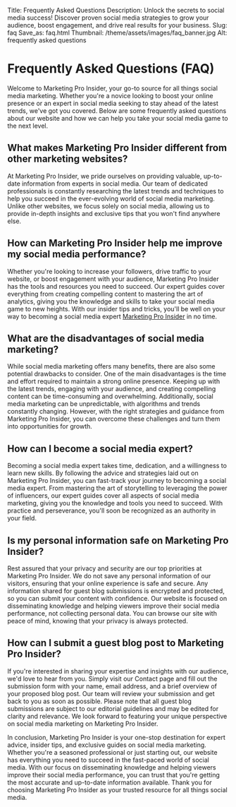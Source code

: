 Title: Frequently Asked Questions
Description: Unlock the secrets to social media success! Discover proven social media strategies to grow your audience, boost engagement, and drive real results for your business.
Slug: faq
Save_as: faq.html
Thumbnail: /theme/assets/images/faq_banner.jpg
Alt: frequently asked questions

# Frequently Asked Questions (FAQ)
Welcome to Marketing Pro Insider, your go-to source for all things social media marketing. Whether you're a novice looking to boost your online presence or an expert in social media seeking to stay ahead of the latest trends, we've got you covered. Below are some frequently asked questions about our website and how we can help you take your social media game to the next level.

## What makes Marketing Pro Insider different from other marketing websites?

At Marketing Pro Insider, we pride ourselves on providing valuable, up-to-date information from experts in social media. Our team of dedicated professionals is constantly researching the latest trends and techniques to help you succeed in the ever-evolving world of social media marketing. Unlike other websites, we focus solely on social media, allowing us to provide in-depth insights and exclusive tips that you won't find anywhere else.

## How can Marketing Pro Insider help me improve my social media performance?

Whether you're looking to increase your followers, drive traffic to your website, or boost engagement with your audience, Marketing Pro Insider has the tools and resources you need to succeed. Our expert guides cover everything from creating compelling content to mastering the art of analytics, giving you the knowledge and skills to take your social media game to new heights. With our insider tips and tricks, you'll be well on your way to becoming a social media expert [Marketing Pro Insider](https://marketingproinsider.com/) in no time.

## What are the disadvantages of social media marketing?

While social media marketing offers many benefits, there are also some potential drawbacks to consider. One of the main disadvantages is the time and effort required to maintain a strong online presence. Keeping up with the latest trends, engaging with your audience, and creating compelling content can be time-consuming and overwhelming. Additionally, social media marketing can be unpredictable, with algorithms and trends constantly changing. However, with the right strategies and guidance from Marketing Pro Insider, you can overcome these challenges and turn them into opportunities for growth.

## How can I become a social media expert?

Becoming a social media expert takes time, dedication, and a willingness to learn new skills. By following the advice and strategies laid out on Marketing Pro Insider, you can fast-track your journey to becoming a social media expert. From mastering the art of storytelling to leveraging the power of influencers, our expert guides cover all aspects of social media marketing, giving you the knowledge and tools you need to succeed. With practice and perseverance, you'll soon be recognized as an authority in your field.

## Is my personal information safe on Marketing Pro Insider?

Rest assured that your privacy and security are our top priorities at Marketing Pro Insider. We do not save any personal information of our visitors, ensuring that your online experience is safe and secure. Any information shared for guest blog submissions is encrypted and protected, so you can submit your content with confidence. Our website is focused on disseminating knowledge and helping viewers improve their social media performance, not collecting personal data. You can browse our site with peace of mind, knowing that your privacy is always protected.

## How can I submit a guest blog post to Marketing Pro Insider?

If you're interested in sharing your expertise and insights with our audience, we'd love to hear from you. Simply visit our Contact page and fill out the submission form with your name, email address, and a brief overview of your proposed blog post. Our team will review your submission and get back to you as soon as possible. Please note that all guest blog submissions are subject to our editorial guidelines and may be edited for clarity and relevance. We look forward to featuring your unique perspective on social media marketing on Marketing Pro Insider.

In conclusion, Marketing Pro Insider is your one-stop destination for expert advice, insider tips, and exclusive guides on social media marketing. Whether you're a seasoned professional or just starting out, our website has everything you need to succeed in the fast-paced world of social media. With our focus on disseminating knowledge and helping viewers improve their social media performance, you can trust that you're getting the most accurate and up-to-date information available. Thank you for choosing Marketing Pro Insider as your trusted resource for all things social media.

